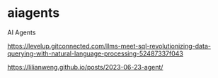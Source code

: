 # aiagents
AI Agents

https://levelup.gitconnected.com/llms-meet-sql-revolutionizing-data-querying-with-natural-language-processing-52487337f043

https://lilianweng.github.io/posts/2023-06-23-agent/
